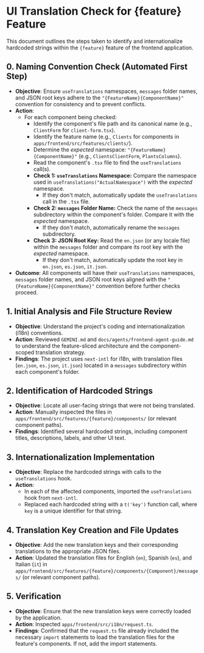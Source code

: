 # UI Translation Check for {feature} Feature

This document outlines the steps taken to identify and internationalize hardcoded strings within the `{feature}` feature of the frontend application.

## 0. Naming Convention Check (Automated First Step)

- **Objective**: Ensure `useTranslations` namespaces, `messages` folder names, and JSON root keys adhere to the `"{FeatureName}{ComponentName}"` convention for consistency and to prevent conflicts.
- **Action**:
  - For each component being checked:
    - Identify the component's file path and its canonical name (e.g., `ClientForm` for `client-form.tsx`).
    - Identify the feature name (e.g., `Clients` for components in `apps/frontend/src/features/clients/`).
    - Determine the *expected* namespace: `"{FeatureName}{ComponentName}"` (e.g., `ClientsClientForm`, `PlantsColumns`).
    - Read the component's `.tsx` file to find the `useTranslations` call(s).
    - **Check 1: `useTranslations` Namespace:** Compare the namespace used in `useTranslations("ActualNamespace")` with the *expected* namespace.
      - If they don't match, automatically update the `useTranslations` call in the `.tsx` file.
    - **Check 2: `messages` Folder Name:** Check the name of the `messages` subdirectory within the component's folder. Compare it with the *expected* namespace.
      - If they don't match, automatically rename the `messages` subdirectory.
    - **Check 3: JSON Root Key:** Read the `en.json` (or any locale file) within the `messages` folder and compare its root key with the *expected* namespace.
      - If they don't match, automatically update the root key in `en.json`, `es.json`, `it.json`.
- **Outcome**: All components will have their `useTranslations` namespaces, `messages` folder names, and JSON root keys aligned with the `"{FeatureName}{ComponentName}"` convention before further checks proceed.

## 1. Initial Analysis and File Structure Review

- **Objective**: Understand the project's coding and internationalization (i18n) conventions.
- **Action**: Reviewed `GEMINI.md` and `docs/agents/frontend-agent-guide.md` to understand the feature-sliced architecture and the component-scoped translation strategy.
- **Findings**: The project uses `next-intl` for i18n, with translation files (`en.json`, `es.json`, `it.json`) located in a `messages` subdirectory within each component's folder.

## 2. Identification of Hardcoded Strings

- **Objective**: Locate all user-facing strings that were not being translated.
- **Action**: Manually inspected the files in `apps/frontend/src/features/{feature}/components/` (or relevant component paths).
- **Findings**: Identified several hardcoded strings, including component titles, descriptions, labels, and other UI text.

## 3. Internationalization Implementation

- **Objective**: Replace the hardcoded strings with calls to the `useTranslations` hook.
- **Action**:
  - In each of the affected components, imported the `useTranslations` hook from `next-intl`.
  - Replaced each hardcoded string with a `t('key')` function call, where `key` is a unique identifier for that string.

## 4. Translation Key Creation and File Updates

- **Objective**: Add the new translation keys and their corresponding translations to the appropriate JSON files.
- **Action**: Updated the translation files for English (`en`), Spanish (`es`), and Italian (`it`) in `apps/frontend/src/features/{feature}/components/{Component}/messages/` (or relevant component paths).

## 5. Verification

- **Objective**: Ensure that the new translation keys were correctly loaded by the application.
- **Action**: Inspected `apps/frontend/src/i18n/request.ts`.
- **Findings**: Confirmed that the `request.ts` file already included the necessary `import` statements to load the translation files for the feature's components. If not, add the import statements.